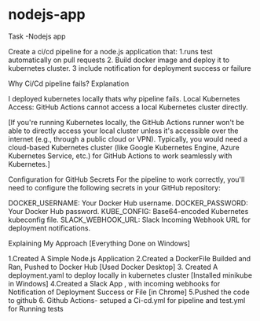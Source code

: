# nodejs-app
Task -Nodejs app 

Create a ci/cd pipeline for a node.js application that: 1.runs test automatically on pull requests 2. Build docker image and deploy it to kubernetes cluster. 3 include notification for deployment success or failure





Why Ci/Cd pipeline fails? Explanation

I deployed kubernetes locally thats why pipeline fails.
Local Kubernetes Access: GitHub Actions cannot access a local Kubernetes cluster directly. 



[If you're running Kubernetes locally, the GitHub Actions runner won't be able to directly access your local cluster unless it's accessible over the internet (e.g., through a public cloud or VPN). Typically, you would need a cloud-based Kubernetes cluster (like Google Kubernetes Engine, Azure Kubernetes Service, etc.) for GitHub Actions to work seamlessly with Kubernetes.]



Configuration for GitHub Secrets
For the pipeline to work correctly, you'll need to configure the following secrets in your GitHub repository:

DOCKER_USERNAME: Your Docker Hub username.
DOCKER_PASSWORD: Your Docker Hub password.
KUBE_CONFIG: Base64-encoded Kubernetes kubeconfig file.
SLACK_WEBHOOK_URL: Slack Incoming Webhook URL for deployment notifications.

Explaining My Approach [Everything Done on Windows]

1.Created  A Simple Node.js Application
2.Created a DockerFile Builded and Ran, Pushed to Docker Hub   [Used Docker Desktop]
3. Created A deployment.yaml to deploy locally in kubernetes cluster [Installed minikube in Windows]
4.Created a Slack App , with incoming webhooks for Notification of Deployment Success or File  [in Chrome]
5.Pushed the code to github
6. Github Actions- setuped a Ci-cd.yml for pipeline and test.yml for Running tests
